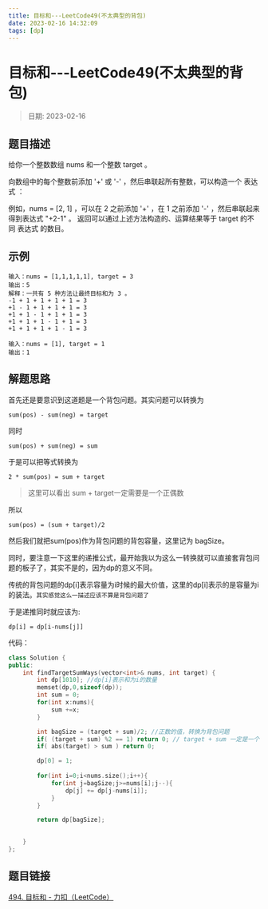 ```yaml
---
title: 目标和---LeetCode49(不太典型的背包)
date: 2023-02-16 14:32:09
tags: [dp]
---
```

# 目标和---LeetCode49(不太典型的背包)
> 日期: 2023-02-16

## 题目描述

给你一个整数数组 nums 和一个整数 target 。

向数组中的每个整数前添加 '+' 或 '-' ，然后串联起所有整数，可以构造一个 表达式 ：

例如，nums = [2, 1] ，可以在 2 之前添加 '+' ，在 1 之前添加 '-' ，然后串联起来得到表达式 "+2-1" 。
返回可以通过上述方法构造的、运算结果等于 target 的不同 表达式 的数目。

## 示例

```
输入：nums = [1,1,1,1,1], target = 3
输出：5
解释：一共有 5 种方法让最终目标和为 3 。
-1 + 1 + 1 + 1 + 1 = 3
+1 - 1 + 1 + 1 + 1 = 3
+1 + 1 - 1 + 1 + 1 = 3
+1 + 1 + 1 - 1 + 1 = 3
+1 + 1 + 1 + 1 - 1 = 3
```

```
输入：nums = [1], target = 1
输出：1
```



## 解题思路

首先还是要意识到这道题是一个背包问题。其实问题可以转换为 

```
sum(pos) - sum(neg) = target
```

同时

```
sum(pos) + sum(neg) = sum
```

于是可以把等式转换为

```
2 * sum(pos) = sum + target
```

> 这里可以看出 sum + target一定需要是一个正偶数

所以

```
sum(pos) = (sum + target)/2
```

然后我们就把sum(pos)作为背包问题的背包容量，这里记为 bagSize。



同时，要注意一下这里的递推公式，最开始我以为这么一转换就可以直接套背包问题的板子了，其实不是的，因为dp的意义不同。

传统的背包问题的dp[i]表示容量为i时候的最大价值，这里的dp[i]表示的是容量为i的装法。`其实感觉这么一描述应该不算是背包问题了`

于是递推同时就应该为:

```
dp[i] = dp[i-nums[j]]
```

代码：

```cpp
class Solution {
public:
    int findTargetSumWays(vector<int>& nums, int target) {
        int dp[1010]; //dp[i]表示和为i的数量
        memset(dp,0,sizeof(dp));
        int sum = 0;
        for(int x:nums){
            sum +=x;
        }

        int bagSize = (target + sum)/2; //正数的值，转换为背包问题
        if( (target + sum) %2 == 1) return 0; // target + sum 一定是一个正偶数
        if( abs(target) > sum ) return 0;

        dp[0] = 1;
        
        for(int i=0;i<nums.size();i++){
            for(int j=bagSize;j>=nums[i];j--){
                dp[j] += dp[j-nums[i]];
            }
        }

        return dp[bagSize];
    

    }
};
```

## 题目链接

[494. 目标和 - 力扣（LeetCode）](https://leetcode.cn/problems/target-sum/)